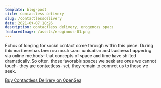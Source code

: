 ```yaml
---
template: blog-post
title: Contactless Delivery
slug: /contactlessdelivery
date: 2021-09-07 18:26
description: contactless delivery, erogenous space
featuredImage: /assets/eroginous-01.png
---
```

Echos of longing for social contact come through within this piece. During this era there has been so much communication and business happening via online methods- that concepts of space and time have shifted dramatically. So often, those favorable spaces we seek are ones we cannot touch- they are contactless- yet, they remain to connect us to those we seek.

[Buy Contactless Delivery on OpenSea](https://opensea.io/assets/0x495f947276749ce646f68ac8c248420045cb7b5e/75511496996509083340559006059282024395904634734945582606826898902952353726465)